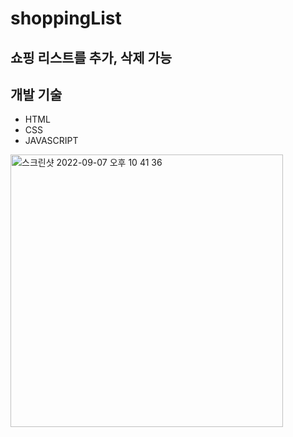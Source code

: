 # shoppingList

## 쇼핑 리스트를 추가, 삭제 가능
## 개발 기술
- HTML
- CSS
- JAVASCRIPT 


<img width="436" alt="스크린샷 2022-09-07 오후 10 41 36" src="https://user-images.githubusercontent.com/92631008/188893507-f201cb8a-92d1-4ad8-bf89-a3b96da06a32.png">
